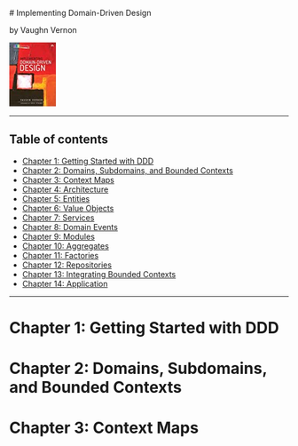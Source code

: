 # Implementing Domain-Driven Design

by Vaughn Vernon

![](./resources/implementing-domain-driven-design.jpg "Implementing Domain-Driven Design")

---

## Table of contents

- [Chapter 1: Getting Started with DDD](#chapter1)
- [Chapter 2: Domains, Subdomains, and Bounded Contexts](#chapter2)
- [Chapter 3: Context Maps](#chapter3)
- [Chapter 4: Architecture](#chapter4)
- [Chapter 5: Entities](#chapter5)
- [Chapter 6: Value Objects](#chapter6)
- [Chapter 7: Services](#chapter7)
- [Chapter 8: Domain Events](#chapter8)
- [Chapter 9: Modules](#chapter9)
- [Chapter 10: Aggregates](#chapter10)
- [Chapter 11: Factories](#chapter11)
- [Chapter 12: Repositories](#chapter12)
- [Chapter 13: Integrating Bounded Contexts](#chapter13)
- [Chapter 14: Application](#chapter14)

---

<a name="chapter1">
    <h1>Chapter 1: Getting Started with DDD</h1>
</a>


<a name="chapter2">
    <h1>Chapter 2: Domains, Subdomains, and Bounded Contexts</h1>
</a>


<a name="chapter3">
    <h1>Chapter 3: Context Maps</h1>
</a>
